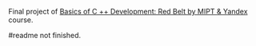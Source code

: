 Final project of  [Basics of C ++ Development: Red Belt by MIPT & Yandex](https://www.coursera.org/learn/c-plus-plus-red/home/info) course.


#readme not finished.
